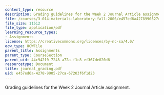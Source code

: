 ```yaml
---
content_type: resource
description: Grading guidelines for the Week 2 Journal Article assignment.
file: /courses/3-014-materials-laboratory-fall-2006/e457ed6a4278990527ca67203f6f1d23_journal_grading.pdf
file_size: 11512
file_type: application/pdf
learning_resource_types:
- Assignments
license: https://creativecommons.org/licenses/by-nc-sa/4.0/
ocw_type: OCWFile
parent_title: Assignments
parent_type: CourseSection
parent_uid: 44c94210-7243-a72a-f1c8-ef367de020d6
resourcetype: Document
title: journal_grading.pdf
uid: e457ed6a-4278-9905-27ca-67203f6f1d23
---
```

Grading guidelines for the Week 2 Journal Article assignment.